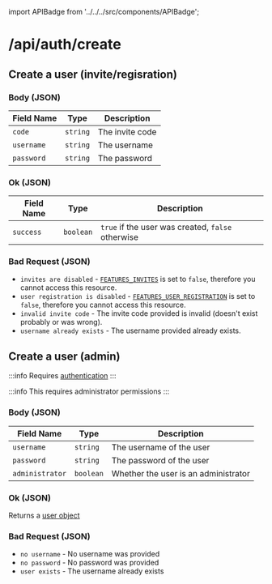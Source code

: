 import APIBadge from '../../../src/components/APIBadge';

# /api/auth/create

## <APIBadge type="POST" /> Create a user (invite/regisration)

### Body (JSON)

| Field Name | Type     | Description     |
| ---------- | -------- | --------------- |
| `code`     | `string` | The invite code |
| `username` | `string` | The username    |
| `password` | `string` | The password    |

### <APIBadge type="200" /> Ok (JSON)

| Field Name | Type      | Description                                       |
| ---------- | --------- | ------------------------------------------------- |
| `success`  | `boolean` | `true` if the user was created, `false` otherwise |

### <APIBadge type="400" /> Bad Request (JSON)

- `invites are disabled` - [`FEATURES_INVITES`](/docs/config/features#features_invites) is set to `false`, therefore you cannot access this resource.
- `user registration is disabled` - [`FEATURES_USER_REGISTRATION`](/docs/config/features#features_user_registration) is set to `false`, therefore you cannot access this resource.
- `invalid invite code` - The invite code provided is invalid (doesn't exist probably or was wrong).
- `username already exists` - The username provided already exists.

## <APIBadge type="POST" /> Create a user (admin)

:::info
Requires [authentication](/docs/api#authentication)
:::

:::info
This requires administrator permissions
:::

### Body (JSON)

| Field Name      | Type      | Description                          |
| --------------- | --------- | ------------------------------------ |
| `username`      | `string`  | The username of the user             |
| `password`      | `string`  | The password of the user             |
| `administrator` | `boolean` | Whether the user is an administrator |

### <APIBadge type="200" /> Ok (JSON)

Returns a [user object](/docs/api/models/user)

### <APIBadge type="400" /> Bad Request (JSON)

- `no username` - No username was provided
- `no password` - No password was provided
- `user exists` - The username already exists
